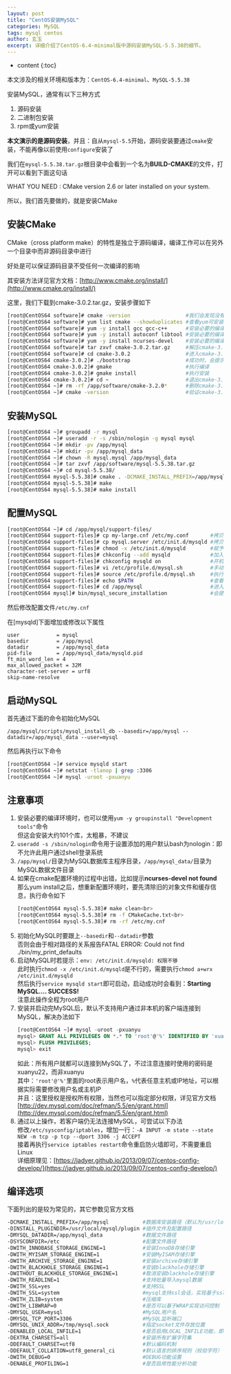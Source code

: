```yaml
---
layout: post
title: "CentOS安装MySQL"
categories: MySQL
tags: mysql centos
author: 玄玉
excerpt: 详细介绍了CentOS-6.4-minimal版中源码安装MySQL-5.5.38的细节。
---
```


* content
{:toc}


本文涉及的相关环境和版本为：`CentOS-6.4-minimal`、`MySQL-5.5.38`

安装MySQL，通常有以下三种方式

1. 源码安装
2. 二进制包安装
3. rpm或yum安装

**本文演示的是源码安装**，并且：自从`mysql-5.5`开始，源码安装要通过`cmake`安装，不能再像以前使用`configure`安装了

我们在`mysql-5.5.38.tar.gz`根目录中会看到一个名为**BUILD-CMAKE**的文件，打开可以看到下面这句话

WHAT YOU NEED : CMake version 2.6 or later installed on your system.

所以，我们首先要做的，就是安装CMake

## 安装CMake

CMake（cross platform make）的特性是独立于源码编译，编译工作可以在另外一个目录中而非源码目录中进行

好处是可以保证源码目录不受任何一次编译的影响

其安装方法详见官方文档：[http://www.cmake.org/install/](http://www.cmake.org/install/)

这里，我们下载到cmake-3.0.2.tar.gz，安装步骤如下

```sh
[root@CentOS64 software]# cmake -version                  #我们会发现没有输出，说明本机并未安装cmake
[root@CentOS64 software]# yum list cmake --showduplicates #查看yum可安装的软件包版本，会看到只能安装cmake-2.6.4-5.el6版本，故舍弃
[root@CentOS64 software]# yum -y install gcc gcc-c++      #安装必要的编译环境
[root@CentOS64 software]# yum -y install autoconf libtool #安装必要的编译环境
[root@CentOS64 software]# yum -y install ncurses-devel    #安装必要的编译环境（这是配置MySQL环境变量时要用的库，这里一起安装了）
[root@CentOS64 software]# tar zxvf cmake-3.0.2.tar.gz     #解压cmake-3.0.2源码
[root@CentOS64 software]# cd cmake-3.0.2                  #进入cmake-3.0.2源码目录
[root@CentOS64 cmake-3.0.2]# ./bootstrap                  #成功时，会提示CMake has bootstrapped.  Now run gmake.
[root@CentOS64 cmake-3.0.2]# gmake                        #执行编译
[root@CentOS64 cmake-3.0.2]# gmake install                #执行安装
[root@CentOS64 cmake-3.0.2]# cd ~                         #退出cmake-3.0.2源码目录
[root@CentOS64 ~]# rm -rf /app/software/cmake-3.2.0*      #删除cmake-3.0.2源码
[root@CentOS64 ~]# cmake -version                         #验证cmake-3.0.2安装结果
```

## 安装MySQL

```sh
[root@CentOS64 ~]# groupadd -r mysql
[root@CentOS64 ~]# useradd -r -s /sbin/nologin -g mysql mysql
[root@CentOS64 ~]# mkdir -pv /app/mysql
[root@CentOS64 ~]# mkdir -pv /app/mysql_data
[root@CentOS64 ~]# chown -R mysql.mysql /app/mysql_data
[root@CentOS64 ~]# tar zxvf /app/software/mysql-5.5.38.tar.gz
[root@CentOS64 ~]# cd mysql-5.5.38/
[root@CentOS64 mysql-5.5.38]# cmake . -DCMAKE_INSTALL_PREFIX=/app/mysql -DMYSQL_DATADIR=/app/mysql_data -DSYSCONFDIR=/etc -DWITH_INNOBASE_STORAGE_ENGINE=1 -DWITH_MYISAM_STORAGE_ENGINE=1 -DWITH_READLINE=1 -DWITH_ZLIB=system -DDEFAULT_CHARSET=utf8 -DDEFAULT_COLLATION=utf8_general_ci
[root@CentOS64 mysql-5.5.38]# make
[root@CentOS64 mysql-5.5.38]# make install
```

## 配置MySQL

```sh
[root@CentOS64 ~]# cd /app/mysql/support-files/
[root@CentOS64 support-files]# cp my-large.cnf /etc/my.conf       #拷贝配置文件
[root@CentOS64 support-files]# cp mysql.server /etc/init.d/mysqld #拷贝启动脚本
[root@CentOS64 support-files]# chmod -x /etc/init.d/mysqld        #赋予可执行权限
[root@CentOS64 support-files]# chkconfig --add mysqld             #加入系统服务
[root@CentOS64 support-files]# chkconfig mysqld on                #开机启动
[root@CentOS64 support-files]# vi /etc/profile.d/mysql.sh         #手动创建，添加内容为：export PATH=$PATH:/app/mysql/bin
[root@CentOS64 support-files]# source /etc/profile.d/mysql.sh     #执行一遍
[root@CentOS64 support-files]# echo $PATH                         #查看结果
[root@CentOS64 support-files]# cd /app/mysql                      #进入MySQL主目录
[root@CentOS64 mysql]# bin/mysql_secure_installation              #会提示设置root密码，是否移除匿名用户，是否禁止root远程登录等等
```

然后修改配置文件`/etc/my.cnf`

在[mysqld]下面增加或修改以下属性

```
user            = mysql
basedir         = /app/mysql
datadir         = /app/mysql_data
pid-file        = /app/mysql_data/mysqld.pid
ft_min_word_len = 4
max_allowed_packet = 32M
character-set-server = urf8
skip-name-resolve
```

## 启动MySQL

首先通过下面的命令初始化MySQL

`/app/mysql/scripts/mysql_install_db --basedir=/app/mysql --datadir=/app/mysql_data --user=mysql`

然后再执行以下命令

```sh
[root@CentOS64 ~]# service mysqld start 
[root@CentOS64 ~]# netstat -tlanop | grep :3306 
[root@CentOS64 ~]# mysql -uroot -pxuanyu
```

## 注意事项

1. 安装必要的编译环境时，也可以使用`yum -y groupinstall "Development tools"`命令<br>
   但这会安装大约101个库，太粗暴，不建议
2. `useradd -s /sbin/nologin`命令用于设置添加的用户默认bash为nologin：即不允许此用户通过shell登录系统
3. `/app/mysql/`目录为MySQL数据库主程序目录，`/app/mysql_data/`目录为MySQL数据文件目录
4. 如果在cmake配置环境的过程中出错，比如提示**ncurses-devel not found**<br>
   那么yum install之后，想重新配置环境时，要先清除旧的对象文件和缓存信息，执行命令如下<br>
   ```sh
   [root@CentOS64 mysql-5.5.38]# make clean<br>
   [root@CentOS64 mysql-5.5.38]# rm -f CMakeCache.txt<br>
   [root@CentOS64 mysql-5.5.38]# rm -rf /etc/my.cnf
   ```
5. 初始化MySQL时要跟上`--basedir`和`--datadir`参数<br>
   否则会由于相对路径的关系报告FATAL ERROR: Could not find ./bin/my_print_defaults
6. 启动MySQL时若提示：`env: /etc/init.d/mysqld: 权限不够`<br>
   此时执行`chmod -x /etc/init.d/mysqld`是不行的，需要执行`chmod a+wrx /etc/init.d/mysqld`<br>
   然后执行`service mysqld start`即可启动，启动成功时会看到：**Starting MySQL.... SUCCESS!**<br>
   注意此操作全程为root用户
7. 安装并启动完MySQL后，默认不支持用户通过非本机的客户端连接到MySQL，解决办法如下<br>
   ```sql
   [root@CentOS64 ~]# mysql -uroot -pxuanyu
   mysql> GRANT ALL PRIVILEGES ON *.* TO 'root'@'%' IDENTIFIED BY 'xuanyu22' WITH GRANT OPTION;
   mysql> FLUSH PRIVILEGES;
   mysql> exit
   ```
   如此：所有用户就都可以连接到MySQL了，不过注意连接时使用的密码是xuanyu22，而非xuanyu<br>
   其中：`'root'@'%'`里面的root表示用户名，`%`代表任意主机或IP地址，可以根据实际需要修改用户名或主机IP<br>
   并且：这里授权是授权所有权限，当然也可以指定部分权限，详见官方文档[http://dev.mysql.com/doc/refman/5.5/en/grant.html](http://dev.mysql.com/doc/refman/5.5/en/grant.html)
8. 通过以上操作，若客户端仍无法连接MySQL，可尝试以下办法<br>
   修改`/etc/sysconfig/iptables`，增加一行：`-A INPUT -m state --state NEW -m tcp -p tcp --dport 3306 -j ACCEPT`<br>
   接着再执行`service iptables restart`命令重启防火墙即可，不需要重启Linux<br>
   详细原理见：[https://jadyer.github.io/2013/09/07/centos-config-develop/](https://jadyer.github.io/2013/09/07/centos-config-develop/)

## 编译选项

下面列出的是较为常见的，其它参数见官方文档

```sh
-DCMAKE_INSTALL_PREFIX=/app/mysql           #数据库安装路径（默认为/usr/local/mysql），该参数可在启动服务时用--basedir参数指定
-DINSTALL_PLUGINDIR=/usr/local/mysql/plugin #插件文件及配置路径
-DMYSQL_DATADIR=/app/mysql_data             #数据文件路径
-DSYSCONFDIR=/etc                           #配置文件路径
-DWITH_INNOBASE_STORAGE_ENGINE=1            #安装InnoDB存储引擎
-DWITH_MYISAM_STORAGE_ENGINE=1              #安装MyISAM存储引擎
-DWITH_ARCHIVE_STORAGE_ENGINE=1             #安装archive存储引擎
-DWITH_BLACKHOLE_STORAGE_ENGINE=1           #安装blackhole存储引擎
-DWITHOUT_BLACKHOLE_STORAGE_ENGINE=1        #取消安装blackhole存储引擎
-DWITH_READLINE=1                           #支持批量导入mysql数据
-DWITH_SSL=yes                              #支持SSL
-DWITH_SSL=system                           #mysql支持ssl会话，实现基于ssl的数据复制
-DWITH_ZLIB=system                          #压缩库
-DWITH_LIBWRAP=0                            #是否可以基于WRAP实现访问控制
-DMYSQL_USER=mysql                          #MySQL用户名
-DMYSQL_TCP_PORT=3306                       #MySQL监听端口
-DMYSQL_UNIX_ADDR=/tmp/mysql.sock           #指定socket文件存放位置
-DENABLED_LOCAL_INFILE=1                    #是否启用LOCAL_INFILE功能，即允许从本地导入数据
-DEXTRA_CHARSETS=all                        #安装所有扩展字符集
-DDEFAULT_CHARSET=utf8                      #默认编码机制
-DDEFAULT_COLLATION=utf8_general_ci         #默认语言的排序规则（校验字符）
-DWITH_DEBUG=0                              #DEBUG功能设置
-DENABLE_PROFILING=1                        #是否启用性能分析功能
```